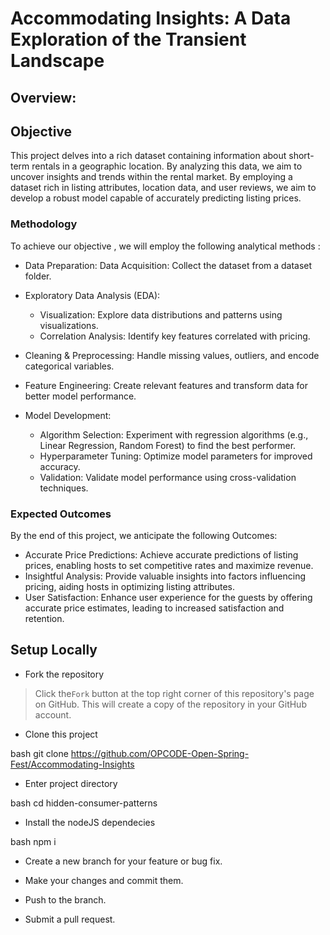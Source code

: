 # Accommodating Insights: A Data Exploration of the Transient Landscape

## Overview:

## Objective

This project delves into a rich dataset containing information about short-term rentals in a geographic location. By analyzing this data, we aim to uncover insights and trends within the rental market. By employing a dataset rich in listing attributes, location data, and user reviews, we aim to develop a robust model capable of accurately predicting listing prices.

### Methodology 

To achieve our objective , we will employ the following analytical methods :

* Data Preparation:
Data Acquisition: Collect the dataset from a dataset folder.

* Exploratory Data Analysis (EDA):
    * Visualization: Explore data distributions and patterns using visualizations.
    * Correlation Analysis: Identify key features correlated with pricing.

* Cleaning & Preprocessing: Handle missing values, outliers, and encode categorical variables.
* Feature Engineering: Create relevant features and transform data for better model performance.

* Model Development:
    *   Algorithm Selection: Experiment with regression algorithms (e.g., Linear Regression, Random Forest) to find the best performer.
    *  Hyperparameter Tuning: Optimize model parameters for improved accuracy.
    * Validation: Validate model performance using cross-validation techniques.

### Expected Outcomes

By the end of this project, we anticipate the following Outcomes:

* Accurate Price Predictions: Achieve accurate predictions of listing prices, enabling hosts to set competitive rates and maximize revenue.
* Insightful Analysis: Provide valuable insights into factors influencing pricing, aiding hosts in optimizing listing attributes.
* User Satisfaction: Enhance user experience for the guests by offering accurate price estimates, leading to increased satisfaction and retention.

## Setup Locally

* Fork the repository

> Click the`Fork` button at the top right corner of this repository's page on GitHub. This will create a copy of the repository in your GitHub account.

* Clone this project

bash
git clone https://github.com/OPCODE-Open-Spring-Fest/Accommodating-Insights


* Enter project directory

bash
cd hidden-consumer-patterns


* Install the nodeJS dependecies

bash
npm i


* Create a new branch for your feature or bug fix.

* Make your changes and commit them.

* Push to the branch.

* Submit a pull request.